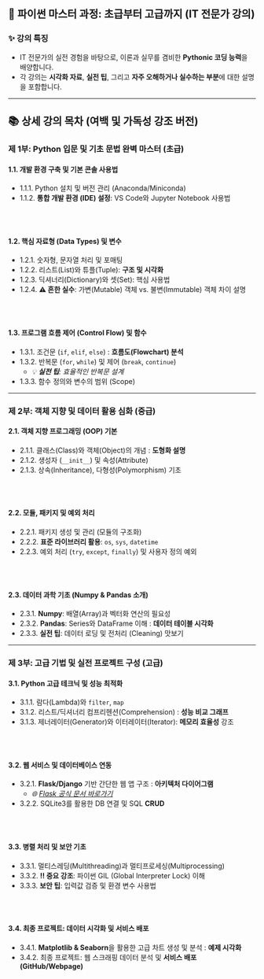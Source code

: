 ## 🐍 파이썬 마스터 과정: 초급부터 고급까지 (IT 전문가 강의)

### ✨ 강의 특징
* IT 전문가의 실전 경험을 바탕으로, 이론과 실무를 겸비한 **Pythonic 코딩 능력**을 배양합니다.
* 각 강의는 **시각화 자료**, **실전 팁**, 그리고 **자주 오해하거나 실수하는 부분**에 대한 설명을 포함합니다.

***

## 📚 상세 강의 목차 (여백 및 가독성 강조 버전)

### **제 1부: Python 입문 및 기초 문법 완벽 마스터 (초급)**

#### 1.1. 개발 환경 구축 및 기본 콘솔 사용법
* 1.1.1. Python 설치 및 버전 관리 (Anaconda/Miniconda)
* 1.1.2. **통합 개발 환경 (IDE) 설정**: VS Code와 Jupyter Notebook 사용법

<br>
<br>

#### 1.2. 핵심 자료형 (Data Types) 및 변수
* 1.2.1. 숫자형, 문자열 처리 및 포매팅
* 1.2.2. 리스트(List)와 튜플(Tuple): **구조 및 시각화**
* 1.2.3. 딕셔너리(Dictionary)와 셋(Set): 핵심 사용법
* 1.2.4. **⚠️ 흔한 실수**: 가변(Mutable) 객체 vs. 불변(Immutable) 객체 차이 설명

<br>
<br>

#### 1.3. 프로그램 흐름 제어 (Control Flow) 및 함수
* 1.3.1. 조건문 (`if`, `elif`, `else`) : **흐름도(Flowchart) 분석**
* 1.3.2. 반복문 (`for`, `while`) 및 제어 (`break`, `continue`)
    * *💡 **실전 팁**: 효율적인 반복문 설계*
* 1.3.3. 함수 정의와 변수의 범위 (Scope)

***

### **제 2부: 객체 지향 및 데이터 활용 심화 (중급)**

#### 2.1. 객체 지향 프로그래밍 (OOP) 기본
* 2.1.1. 클래스(Class)와 객체(Object)의 개념 : **도형화 설명**
* 2.1.2. 생성자 (`__init__`) 및 속성(Attribute)
* 2.1.3. 상속(Inheritance), 다형성(Polymorphism) 기초

<br>
<br>

#### 2.2. 모듈, 패키지 및 예외 처리
* 2.2.1. 패키지 생성 및 관리 (모듈의 구조화)
* 2.2.2. **표준 라이브러리 활용**: `os`, `sys`, `datetime`
* 2.2.3. 예외 처리 (`try`, `except`, `finally`) 및 사용자 정의 예외

<br>
<br>

#### 2.3. 데이터 과학 기초 (Numpy & Pandas 소개)
* 2.3.1. **Numpy**: 배열(Array)과 벡터화 연산의 필요성
* 2.3.2. **Pandas**: Series와 DataFrame 이해 : **데이터 테이블 시각화**
* 2.3.3. **실전 팁**: 데이터 로딩 및 전처리 (Cleaning) 맛보기

***

### **제 3부: 고급 기법 및 실전 프로젝트 구성 (고급)**

#### 3.1. Python 고급 테크닉 및 성능 최적화
* 3.1.1. 람다(Lambda)와 `filter`, `map`
* 3.1.2. 리스트/딕셔너리 컴프리헨션(Comprehension) : **성능 비교 그래프**
* 3.1.3. 제너레이터(Generator)와 이터레이터(Iterator): **메모리 효율성** 강조

<br>
<br>

#### 3.2. 웹 서비스 및 데이터베이스 연동
* 3.2.1. **Flask/Django** 기반 간단한 웹 앱 구조 : **아키텍처 다이어그램**
    * *🌐 [Flask 공식 문서 바로가기](https://flask.palletsprojects.com/)*
* 3.2.2. SQLite3를 활용한 DB 연결 및 SQL **CRUD**

<br>
<br>

#### 3.3. 병렬 처리 및 보안 기초
* 3.3.1. 멀티스레딩(Multithreading)과 멀티프로세싱(Multiprocessing)
* 3.3.2. **‼️ 중요 강조**: 파이썬 GIL (Global Interpreter Lock) 이해
* 3.3.3. **보안 팁**: 입력값 검증 및 환경 변수 사용법

<br>
<br>

#### 3.4. 최종 프로젝트: 데이터 시각화 및 서비스 배포
* 3.4.1. **Matplotlib & Seaborn**을 활용한 고급 차트 생성 및 분석 : **예제 시각화**
* 3.4.2. 최종 프로젝트: 웹 스크래핑 데이터 분석 및 **서비스 배포 (GitHub/Webpage)**
